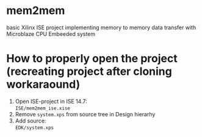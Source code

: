 # mem2mem
basic Xilinx ISE project implementing memory to memory data transfer with Microblaze CPU Embeeded system

# How to properly open the project (recreating project after cloning workaraound)   
1. Open ISE-project in ISE 14.7:   
  `ISE/mem2mem_ise.xise`  
2. Remove `system.xps` from source tree in Design hierarhy  
3. Add source:  
   `EDK/system.xps`  
